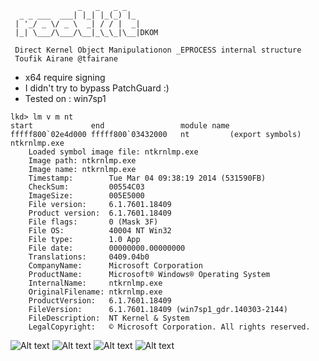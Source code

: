 ```
               _   _   _ _
  _ _ ___  ___| |_| |_(_) |_
 | '_/ _ \/ _ \  _| / / |  _|
 |_| \___/\___/\__|_\_\_|\__|DKOM

 Direct Kernel Object Manipulationon _EPROCESS internal structure
 Toufik Airane @tfairane
```
> 
  * x64 require signing
  * I didn't try to bypass PatchGuard :)
  * Tested on : win7sp1

```
lkd> lm v m nt
start             end                 module name
fffff800`02e4d000 fffff800`03432000   nt         (export symbols)       ntkrnlmp.exe
    Loaded symbol image file: ntkrnlmp.exe
    Image path: ntkrnlmp.exe
    Image name: ntkrnlmp.exe
    Timestamp:        Tue Mar 04 09:38:19 2014 (531590FB)
    CheckSum:         00554C03
    ImageSize:        005E5000
    File version:     6.1.7601.18409
    Product version:  6.1.7601.18409
    File flags:       0 (Mask 3F)
    File OS:          40004 NT Win32
    File type:        1.0 App
    File date:        00000000.00000000
    Translations:     0409.04b0
    CompanyName:      Microsoft Corporation
    ProductName:      Microsoft® Windows® Operating System
    InternalName:     ntkrnlmp.exe
    OriginalFilename: ntkrnlmp.exe
    ProductVersion:   6.1.7601.18409
    FileVersion:      6.1.7601.18409 (win7sp1_gdr.140303-2144)
    FileDescription:  NT Kernel & System
    LegalCopyright:   © Microsoft Corporation. All rights reserved.
```

![Alt text](img/Rootkit.DKOM.win7/rootkitban.png?raw=true)
![Alt text](img/Rootkit.DKOM.win7/rootkit1.png?raw=true)
![Alt text](img/Rootkit.DKOM.win7/rootkit2.png?raw=true)
![Alt text](img/Rootkit.DKOM.win7/rootkitdbg.png?raw=true)

